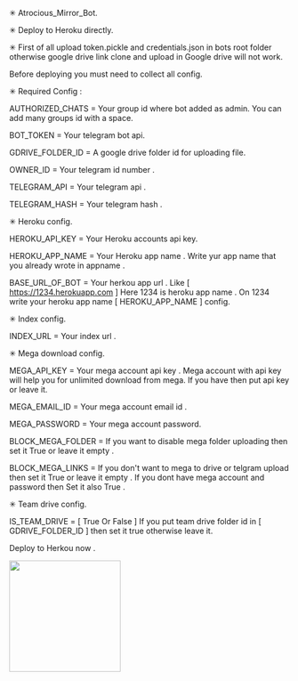 ✳ Atrocious_Mirror_Bot.

✳ Deploy to Heroku directly.

✳ First of all upload token.pickle and credentials.json in bots root folder otherwise google drive link clone and upload in Google drive will not work.

Before deploying you must need to collect all config.

✳ Required Config :

AUTHORIZED_CHATS = Your group id where bot added as admin. You can add many groups id with a space. 

BOT_TOKEN = Your telegram bot api.

GDRIVE_FOLDER_ID = A google drive folder id for uploading file.

OWNER_ID = Your telegram id number .

TELEGRAM_API = Your telegram api .

TELEGRAM_HASH = Your telegram hash .


✳ Heroku config. 

HEROKU_API_KEY = Your Heroku accounts api key.

HEROKU_APP_NAME = Your Heroku app name . Write yur app name that you already wrote in appname .

BASE_URL_OF_BOT = Your herkou app url . Like [  https://1234.herokuapp.com  ] Here 1234 is heroku app name . On 1234 write your  heroku app name [ HEROKU_APP_NAME ] config.


✳ Index config. 

INDEX_URL = Your index url .


✳ Mega download config.

MEGA_API_KEY = Your mega account api key . Mega account with api key will help you for unlimited download from mega. If you have then put api key or leave it.

MEGA_EMAIL_ID = Your mega account email id .

MEGA_PASSWORD = Your mega account password. 

BLOCK_MEGA_FOLDER = If you want to disable mega folder uploading then set it True or leave it empty .

BLOCK_MEGA_LINKS = If you don't want to mega to drive or telgram upload then set it True or leave it empty . If you dont have mega account and password then Set it also True .

✳ Team drive config. 

IS_TEAM_DRIVE = [ True Or False ] If you put team drive folder id in [ GDRIVE_FOLDER_ID ] then set it true otherwise leave it.


Deploy to Herkou now . 
<p><a href="https://heroku.com/deploy"> <img src="https://img.shields.io/badge/Deploy%20To%20Heroku-blueviolet?style=for-the-badge&logo=heroku" width="200""/></a></p>
